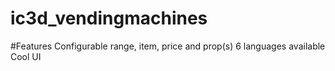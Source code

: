 # ic3d_vendingmachines

#Features
Configurable range, item, price and prop(s)
6 languages available
Cool UI

